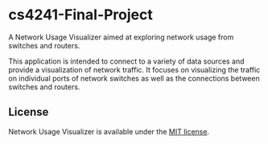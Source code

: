 # cs4241-Final-Project
A Network Usage Visualizer aimed at exploring network usage from switches and routers.

This application is intended to connect to a variety of data sources and provide a visualization of network traffic. It focuses on visualizing the traffic on individual ports of network switches as well as the connections between switches and routers.

## License

Network Usage Visualizer is available under the [MIT license](http://opensource.org/licenses/MIT).